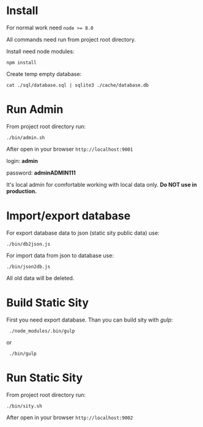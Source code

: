 # Install

For normal work need `node >= 8.0`

All commands need run from project root directory.

Install need node modules:
```
npm install
```
Create temp empty database:
```
cat ./sql/database.sql | sqlite3 ./cache/database.db
```



# Run Admin

From project root directory run:
```
./bin/admin.sh
```

After open in your browser `http://localhost:9001`

login: **admin**

password: **adminADMIN111**

It's local admin for comfortable working with local data only.
**Do NOT use in production.**



# Import/export database

For export database data to json (static sity public data) use:
```
./bin/db2json.js
```

For import data from json to database use:
```
./bin/json2db.js
```
All old data will be deleted.



# Build Static Sity

First you need export database.
Than you can build sity with *gulp*:
```
 ./node_modules/.bin/gulp
```
or
```
 ./bin/gulp
```



# Run Static Sity

From project root directory run:
```
./bin/sity.sh
```

After open in your browser `http://localhost:9002`
